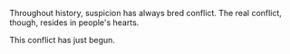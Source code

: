 Throughout history, suspicion has always bred conflict.
The real conflict, though, resides in people's hearts.

This conflict has just begun. 

